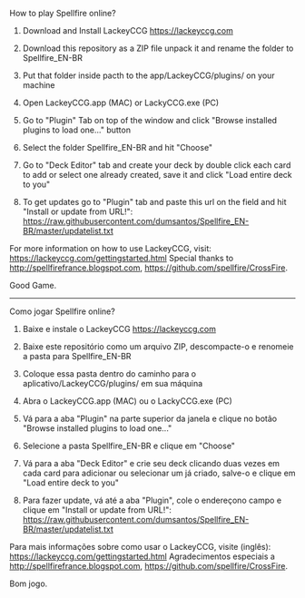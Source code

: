 How to play Spellfire online?

1) Download and Install LackeyCCG https://lackeyccg.com

2) Download this repository as a ZIP file unpack it and rename the folder to Spellfire_EN-BR

3) Put that folder inside pacth to the app/LackeyCCG/plugins/ on your machine

4) Open LackeyCCG.app (MAC) or LackyCCG.exe (PC)

5) Go to "Plugin" Tab on top of the window and click "Browse installed plugins to load one..." button

6) Select the folder Spellfire_EN-BR and hit "Choose"

7) Go to "Deck Editor" tab and create your deck by double click each card to add or select one already created, save it and click "Load entire deck to you"

8) To get updates go to "Plugin" tab and paste this url on the field and hit "Install or update from URL!": https://raw.githubusercontent.com/dumsantos/Spellfire_EN-BR/master/updatelist.txt

For more information on how to use LackeyCCG, visit: https://lackeyccg.com/gettingstarted.html
Special thanks to http://spellfirefrance.blogspot.com, https://github.com/spellfire/CrossFire.

Good Game.

_______

Como jogar Spellfire online?

1) Baixe e instale o LackeyCCG https://lackeyccg.com

2) Baixe este repositório como um arquivo ZIP, descompacte-o e renomeie a pasta para Spellfire_EN-BR

3) Coloque essa pasta dentro do caminho para o aplicativo/LackeyCCG/plugins/ em sua máquina

4) Abra o LackeyCCG.app (MAC) ou o LackyCCG.exe (PC)

5) Vá para a aba "Plugin" na parte superior da janela e clique no botão "Browse installed plugins to load one..."

6) Selecione a pasta Spellfire_EN-BR e clique em "Choose"

7) Vá para a aba "Deck Editor" e crie seu deck clicando duas vezes em cada card para adicionar ou selecionar um já criado, salve-o e clique em "Load entire deck to you"

8) Para fazer update, vá até a aba "Plugin", cole o endereçono campo e clique em "Install or update from URL!": https://raw.githubusercontent.com/dumsantos/Spellfire_EN-BR/master/updatelist.txt

Para mais informações sobre como usar o LackeyCCG, visite (inglês): https://lackeyccg.com/gettingstarted.html
Agradecimentos especiais a http://spellfirefrance.blogspot.com, https://github.com/spellfire/CrossFire.

Bom jogo.
